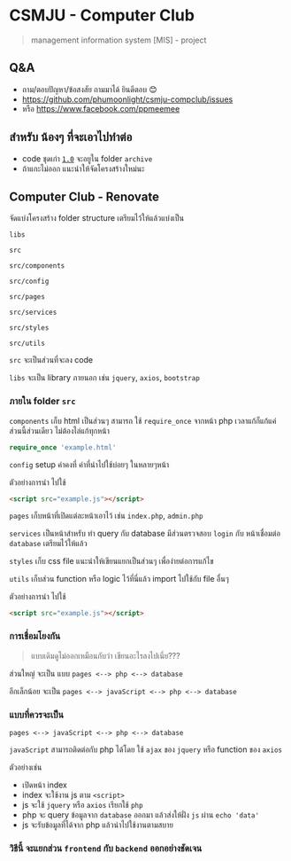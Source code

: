 # CSMJU - Computer Club

> management information system [MIS] - project

## Q&A

* ถาม/ตอบปัญหา/ข้อสงสัย ถามมาได้ ยินดีตอบ :blush:  
* https://github.com/phumoonlight/csmju-compclub/issues
* หรือ https://www.facebook.com/ppmeemee

## สำหรับ น้องๆ ที่จะเอาไปทำต่อ

* code ชุดเก่า [`1.0`](https://github.com/phumoonlight/csmju-compclub/releases) จะอยูใน folder `archive`
* ถ้าแกะไม่ออก แนะนำให้จัดโครงสร้างใหม่นะ

## Computer Club - Renovate

จัดแบ่งโครงสร้าง folder structure เตรียมไว้ให้แล้วแบ่งเป็น 

`libs` 

`src` 

`src/components` 

`src/config`

`src/pages`

`src/services`

`src/styles`

`src/utils`

`src` จะเป็นส่วนที่จะลง code

`libs` จะเป็น library ภายนอก เช่น `jquery`, `axios`, `bootstrap`

### ภายใน folder `src`

`components` เก็บ html เป็นส่วนๆ สามารถ ใช้ `require_once` จากหน้า php เวลาแก้ก็แก้แค่ส่วนนี้ส่วนเดียว ไม่ต้องไล่แก้ทุกหน้า 

```php
require_once 'example.html'
```

`config` setup ค่าคงที่ ค่าที่นำไปใช้บ่อยๆ ในหลายๆหน้า

ตัวอย่างการนำ ไปใช้

```html
<script src="example.js"></script>
```

`pages` เก็บหน้าที่เปิดแต่ละหน้าเอาไว้ เช่น `index.php`, `admin.php`

`services` เป็นหน้าสำหรับ ทำ query กับ database
มีส่วนตรวจสอบ `login` กับ หน้าเชื่อมต่อ `database` เตรียมไว้ให้แล้ว

`styles` เก็บ css file แนะนำให้เขียนแยกเป็นส่วนๆ เพื่อง่ายต่อการแก้ไข

`utils` เก็บส่วน function หรือ logic ไว้ที่นี่แล้ว import ไปใช้กับ file อื่นๆ

ตัวอย่างการนำ ไปใช้

```html
<script src="example.js"></script>
```

### การเชื่อมโยงกัน

> แบบเดิมดูไม่ออกเหมือนกับว่า เขียนอะไรลงไปเนี่ย???

ส่วนใหญ่ จะเป็น แบบ `pages <--> php <--> database`

อีกเล็กน้อย จะเป็น `pages <--> javaScript <--> php <--> database`

### แบบที่ควรจะเป็น

`pages <--> javaScript <--> php <--> database`

`javaScript` สามารถติดต่อกับ php ได้โดย ใช้ `ajax` ของ `jquery` หรือ function ของ `axios` 

ตัวอย่างเช่น 

* เปิดหน้า index 
* index จะใช้งาน js ตาม `<script>`
* js จะใช้ `jquery` หรือ `axios` เรียกใช้ `php` 
* php จะ query ข้อมูลจาก `database` ออกมา แล้วส่งให้ฝั่ง `js` ผ่าน `echo 'data'` 
* js จะรับข้อมูลที่ได้จาก php แล้วนำไปใช้งานตามสบาย

### วิธีนี้ จะแยกส่วน `frontend` กับ `backend` ออกอย่างชัดเจน

